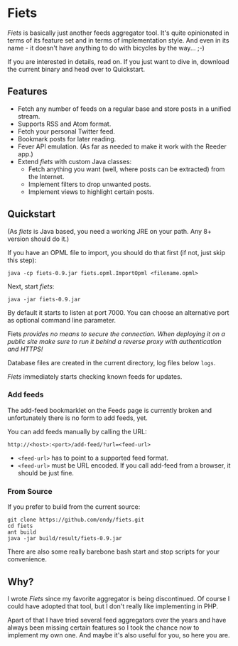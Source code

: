 # Fiets
_Fiets_ is basically just another feeds aggregator tool. It's quite opinionated
in terms of its feature set and in terms of implementation style. And even in
its name - it doesn't have anything to do with bicycles by the way... ;-)

If you are interested in details, read on.
If you just want to dive in, download the current binary and head over to 
Quickstart.

## Features
* Fetch any number of feeds on a regular base and store posts in a unified stream.
* Supports RSS and Atom format.
* Fetch your personal Twitter feed.
* Bookmark posts for later reading.
* Fever API emulation. (As far as needed to make it work with the Reeder app.)
* Extend _fiets_ with custom Java classes:
    * Fetch anything you want (well, where posts can be extracted) from the Internet.
    * Implement filters to drop unwanted posts.
    * Implement views to highlight certain posts.

## Quickstart
(As _fiets_ is Java based, you need a working JRE on your path. Any 8+ 
version should do it.)

If you have an OPML file to import, you should do that first (if not, just
skip this step):

    java -cp fiets-0.9.jar fiets.opml.ImportOpml <filename.opml>

Next, start _fiets_:

    java -jar fiets-0.9.jar

By default it starts to listen at port 7000. You can choose an alternative port
as optional command line parameter.

Fiets _provides no means to secure the connection. When deploying it on a_
_public site make sure to run it behind a reverse proxy with authentication_
_and HTTPS!_

Database files are created in the current directory, log files below `logs`. 

_Fiets_ immediately starts checking known feeds for updates. 

### Add feeds
The add-feed bookmarklet on the Feeds page is currently broken and unfortunately
there is no form to add feeds, yet.

You can add feeds manually by calling the URL:

    http://<host>:<port>/add-feed/?url=<feed-url>

* `<feed-url>` has to point to a supported feed format.
* `<feed-url>` must be URL encoded. If you call add-feed from a browser, 
it should be just fine.

### From Source 
If you prefer to build from the current source:

```
git clone https://github.com/ondy/fiets.git
cd fiets
ant build
java -jar build/result/fiets-0.9.jar 
```
There are also some really barebone bash start and stop scripts for your convenience.

## Why?
I wrote _Fiets_ since my favorite aggregator is being discontinued. Of course
I could have adopted that tool, but I don't really like implementing
in PHP. 

Apart of that I have tried several feed aggregators over the years and
have always been missing certain features
so I took the chance now to implement my own one. And maybe it's also useful
for you, so here you are.
